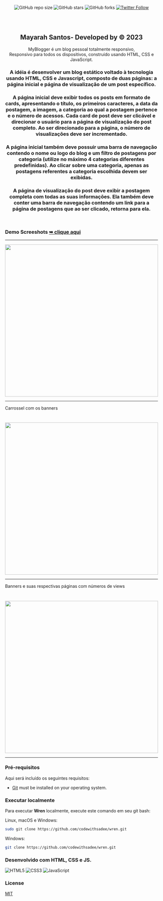 <div align="center">
  
  ![GitHub repo size](https://img.shields.io/github/repo-size/codewithsadee/wren)
  ![GitHub stars](https://img.shields.io/github/stars/codewithsadee/wren?style=social)
  ![GitHub forks](https://img.shields.io/github/forks/codewithsadee/wren?style=social)
  [![Twitter Follow](https://img.shields.io/twitter/follow/codewithsadee?style=social)](https://twitter.com/intent/follow?screen_name=codewithsadee)
 

  <br />
  <br />

  <h2 align="center">Mayarah Santos- Developed by &copy; 2023</h2>

 MyBlogger é um blog pessoal totalmente responsivo, <br /> Responsivo para todos os dispositivos, construído usando HTML, CSS e JavaScript.

 ### A idéia é desenvolver um blog estático voltado à tecnologia usando HTML, CSS e Javascript, composto de duas páginas: a página inicial e página de visualização de um post específico. <br/>
 ### A página inicial deve exibir todos os posts em formato de cards, apresentando o título, os primeiros caracteres, a data da postagem, a imagem, a categoria ao qual a postagem pertence e o número de acessos. Cada card de post deve ser clicável e direcionar o usuário para a página de visualização do post completo. Ao ser direcionado para a página, o número de visualizações deve ser incrementado. <br/>
 ### A página inicial também deve possuir uma barra de navegação contendo o nome ou logo do blog e um filtro de postagens por categoria (utilize no máximo 4 categorias diferentes predefinidas). Ao clicar sobre uma categoria, apenas as postagens referentes a categoria escolhida devem ser exibidas. <br/>
 ### A página de visualização do post deve exibir a postagem completa com todas as suas informações. Ela também deve conter uma barra de navegação contendo um link para a página de postagens que ao ser clicado, retorna para ela.
 

</div>

<br />

### Demo Screeshots  <a href="https://https://mayblogger.netlify.app/" align="center"><strong align="center">➥ clique aqui</strong></a>

***
   
   <img src="./1.gif" align="center" height="500em" width="100%"> 
   

   ***
   Carrossel com os banners
   
   #
   <img src="./2.gif" align="center" height="500em" width="100%"> 
   
   ***
   
   Banners e suas respectivas páginas com números de views

   #
   <img src="./3.gif" align="center" height="500em" width="100%"> 
   
   ***



### Pré-requisitos

Aqui será incluído os seguintes requisitos:

* [Git](https://git-scm.com/downloads "Download Git") must be installed on your operating system.

### Executar localmente

Para executar **Wren** localmente, execute este comando em seu git bash:

Linux, macOS e Windows:

```bash
sudo git clone https://github.com/codewithsadee/wren.git
```

Windows:

```bash
git clone https://github.com/codewithsadee/wren.git
```
### Desenvolvido com HTML, CSS e JS.
<div style="display: inline_block" >
    <img aling="center" alt="HTML5" src="https://img.shields.io/badge/HTML5-E34F26?style=for-the-badge&logo=html5&logoColor=white" />
    <img aling="center" alt="CSS3" src="https://img.shields.io/badge/CSS3-1572B6?style=for-the-badge&logo=css3&logoColor=white" />
    <img aling="center" alt="JavaScript" src="https://img.shields.io/badge/JavaScript-F7DF1E?style=for-the-badge&logo=javascript&logoColor=black" />
</div>

### License

[MIT](https://choosealicense.com/licenses/mit/)
